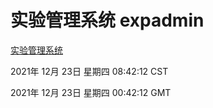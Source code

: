 # 实验管理系统 expadmin
[实验管理系统](http://59.174.25.102:56808/expadmin-782313d2-e1b1-4ea7-932e-3a55e6a1a4d0/)

2021年 12月 23日 星期四 08:42:12 CST

2021年 12月 23日 星期四 00:42:12 GMT
